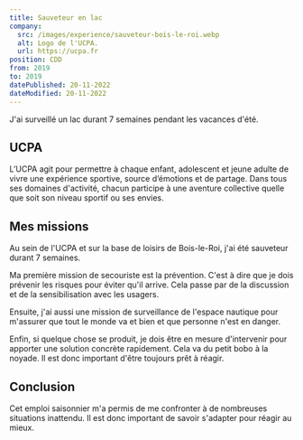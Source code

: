 ```yaml
---
title: Sauveteur en lac
company:
  src: /images/experience/sauveteur-bois-le-roi.webp
  alt: Logo de l'UCPA.
  url: https://ucpa.fr
position: CDD
from: 2019
to: 2019
datePublished: 20-11-2022
dateModified: 20-11-2022
---
```


J'ai surveillé un lac durant 7 semaines pendant les vacances d'été.

<!-- more -->

## UCPA

L’UCPA agit pour permettre à chaque enfant, adolescent et jeune adulte de vivre une expérience sportive, source d’émotions et de partage. Dans tous ses domaines d'activité, chacun participe à une aventure collective quelle que soit son niveau sportif ou ses envies.

## Mes missions

Au sein de l'UCPA et sur la base de loisirs de Bois-le-Roi, j'ai été sauveteur durant 7 semaines.

Ma première mission de secouriste est la prévention. C'est à dire que je dois prévenir les risques pour éviter qu'il arrive. Cela passe par de la discussion et de la sensibilisation avec les usagers.

Ensuite, j'ai aussi une mission de surveillance de l'espace nautique pour m'assurer que tout le monde va et bien et que personne n'est en danger.

Enfin, si quelque chose se produit, je dois être en mesure d'intervenir pour apporter une solution concrète rapidement. Cela va du petit bobo à la noyade. Il est donc important d'être toujours prêt à réagir.

## Conclusion

Cet emploi saisonnier m'a permis de me confronter à de nombreuses situations inattendu. Il est donc important de savoir s'adapter pour réagir au mieux. 